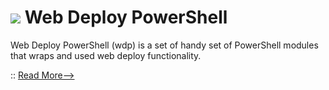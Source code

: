 ![](https://raw.github.com/jole78/wdp/master/logo.png) Web Deploy PowerShell
===

Web Deploy PowerShell (wdp) is a set of handy set of PowerShell modules that wraps and used web deploy functionality.

:: [Read More-->](https://github.com/jole78/wdp/wiki)
